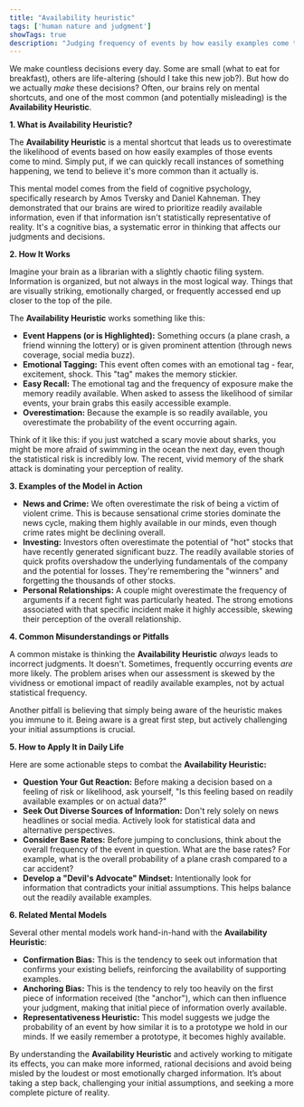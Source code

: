 ```yaml
---
title: "Availability heuristic"
tags: ['human nature and judgment']
showTags: true
description: "Judging frequency of events by how easily examples come to mind, which often leads to overestimating the likelihood of dramatic but rare events."
---
```



We make countless decisions every day. Some are small (what to eat for breakfast), others are life-altering (should I take this new job?). But how do we actually *make* these decisions? Often, our brains rely on mental shortcuts, and one of the most common (and potentially misleading) is the **Availability Heuristic**.

**1. What is Availability Heuristic?**

The **Availability Heuristic** is a mental shortcut that leads us to overestimate the likelihood of events based on how easily examples of those events come to mind. Simply put, if we can quickly recall instances of something happening, we tend to believe it's more common than it actually is.

This mental model comes from the field of cognitive psychology, specifically research by Amos Tversky and Daniel Kahneman. They demonstrated that our brains are wired to prioritize readily available information, even if that information isn't statistically representative of reality. It's a cognitive bias, a systematic error in thinking that affects our judgments and decisions.

**2. How It Works**

Imagine your brain as a librarian with a slightly chaotic filing system. Information is organized, but not always in the most logical way. Things that are visually striking, emotionally charged, or frequently accessed end up closer to the top of the pile.

The **Availability Heuristic** works something like this:

*   **Event Happens (or is Highlighted):** Something occurs (a plane crash, a friend winning the lottery) or is given prominent attention (through news coverage, social media buzz).
*   **Emotional Tagging:** This event often comes with an emotional tag - fear, excitement, shock. This "tag" makes the memory stickier.
*   **Easy Recall:** The emotional tag and the frequency of exposure make the memory readily available. When asked to assess the likelihood of similar events, your brain grabs this easily accessible example.
*   **Overestimation:** Because the example is so readily available, you overestimate the probability of the event occurring again.

Think of it like this: if you just watched a scary movie about sharks, you might be more afraid of swimming in the ocean the next day, even though the statistical risk is incredibly low. The recent, vivid memory of the shark attack is dominating your perception of reality.

**3. Examples of the Model in Action**

*   **News and Crime:** We often overestimate the risk of being a victim of violent crime. This is because sensational crime stories dominate the news cycle, making them highly available in our minds, even though crime rates might be declining overall.
*   **Investing:** Investors often overestimate the potential of "hot" stocks that have recently generated significant buzz. The readily available stories of quick profits overshadow the underlying fundamentals of the company and the potential for losses. They're remembering the "winners" and forgetting the thousands of other stocks.
*   **Personal Relationships:** A couple might overestimate the frequency of arguments if a recent fight was particularly heated. The strong emotions associated with that specific incident make it highly accessible, skewing their perception of the overall relationship.

**4. Common Misunderstandings or Pitfalls**

A common mistake is thinking the **Availability Heuristic** *always* leads to incorrect judgments. It doesn't. Sometimes, frequently occurring events *are* more likely. The problem arises when our assessment is skewed by the vividness or emotional impact of readily available examples, not by actual statistical frequency.

Another pitfall is believing that simply being aware of the heuristic makes you immune to it. Being aware is a great first step, but actively challenging your initial assumptions is crucial.

**5. How to Apply It in Daily Life**

Here are some actionable steps to combat the **Availability Heuristic:**

*   **Question Your Gut Reaction:** Before making a decision based on a feeling of risk or likelihood, ask yourself, "Is this feeling based on readily available examples or on actual data?"
*   **Seek Out Diverse Sources of Information:** Don't rely solely on news headlines or social media. Actively look for statistical data and alternative perspectives.
*   **Consider Base Rates:** Before jumping to conclusions, think about the overall frequency of the event in question. What are the base rates? For example, what is the overall probability of a plane crash compared to a car accident?
*   **Develop a "Devil's Advocate" Mindset:** Intentionally look for information that contradicts your initial assumptions. This helps balance out the readily available examples.

**6. Related Mental Models**

Several other mental models work hand-in-hand with the **Availability Heuristic**:

*   **Confirmation Bias:** This is the tendency to seek out information that confirms your existing beliefs, reinforcing the availability of supporting examples.
*   **Anchoring Bias:** This is the tendency to rely too heavily on the first piece of information received (the "anchor"), which can then influence your judgment, making that initial piece of information overly available.
*   **Representativeness Heuristic:** This model suggests we judge the probability of an event by how similar it is to a prototype we hold in our minds. If we easily remember a prototype, it becomes highly available.

By understanding the **Availability Heuristic** and actively working to mitigate its effects, you can make more informed, rational decisions and avoid being misled by the loudest or most emotionally charged information. It’s about taking a step back, challenging your initial assumptions, and seeking a more complete picture of reality.

